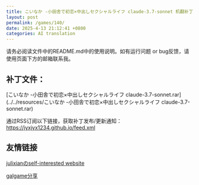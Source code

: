 ```yaml
---
title: こいなか -小田舎で初恋×中出しセクシャルライフ claude-3.7-sonnet 机翻补丁
layout: post
permalink: /games/140/
date: 2025-4-13 21:12:41 +0800
categories: AI translation
---
```



请务必阅读文件中的README.md中的使用说明。如有运行问题 or bug反馈，请使用页面下方的邮箱联系我。



## 补丁文件：

[こいなか -小田舎で初恋×中出しセクシャルライフ claude-3.7-sonnet.rar](../../resources/こいなか -小田舎で初恋×中出しセクシャルライフ claude-3.7-sonnet.rar)

 

通过RSS订阅以下链接，获取补丁发布/更新通知：https://jyxjyx1234.github.io/feed.xml

## 友情链接

[julixianのself-interested website](https://julixian-siw.worldsystem.top/) 

[galgame分享](https://t.me/galgpt)